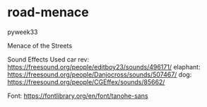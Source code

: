 # road-menace
pyweek33

Menace of the Streets

Sound Effects Used
car rev: https://freesound.org/people/editboy23/sounds/496171/
elaphant: https://freesound.org/people/Danjocross/sounds/507467/
dog: https://freesound.org/people/CGEffex/sounds/85662/

Font:
https://fontlibrary.org/en/font/tanohe-sans